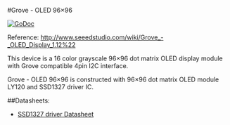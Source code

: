 #Grove - OLED 96×96

[![GoDoc](http://godoc.org/github.com/goiot/drivers/i2c/grove/oled96x96?status.png)](http://godoc.org/github.com/goiot/drivers/i2c/grove/oled96x96)

Reference: http://www.seeedstudio.com/wiki/Grove_-_OLED_Display_1.12%22

This device is a 16 color grayscale 96×96 dot matrix OLED display module with Grove compatible
4pin I2C interface.

Grove - OLED 96×96 is constructed with 96×96 dot matrix OLED module LY120 and SSD1327 driver IC.

##Datasheets:

* [SSD1327 driver Datasheet](http://garden.seeedstudio.com/images/8/82/SSD1327_datasheet.pdf)